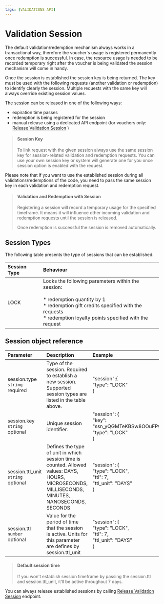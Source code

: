 ```yaml
---
tags: [VALIDATIONS API]
---
```


# Validation Session

The default validation/redemption mechanism always works in a transactional way, therefore the voucher's usage is registered permanently once redemption is successful. In case, the resource usage is needed to be recorded temporary right after the voucher is being validated the session mechanism will come in handy.

Once the session is established the session key is being returned. The key must be used with the following requests (another validation or redemption) to identify clearly the session. Multiple requests with the same key will always override existing session values.

The session can be released in one of the following ways:

  * expiration time passes
  * redemption is being registered for the session
  * manual release using a dedicated API endpoint (for vouchers only: [Release Validation Session](OpenAPI.json/paths/~1vouchers~1{code}~1sessions~1{session_key}/delete) )

<!-- theme: danger -->

> #### Session Key
>
> To link request with the given session always use the same session key for session-related validation and redemption requests. You can use your own session key or system will generate one for you once session option is enabled with the request.

Please note that if you want to use the established session during all validations/redemptions of the code, you need to pass the same session key in each validation and redemption request. 

<!-- theme: danger -->

> #### Validation and Redemption with Session
>
> Registering a session will record a temporary usage for the specified timeframe. It means it will influence other incoming validation and redemption requests until the session is released.
> 
> Once redemption is successful the session is removed automatically.

## Session Types

The following table presents the type of sessions that can be established.  

| **Session Type** | **Behaviour** |
|:---|:---|
| LOCK | Locks the following parameters within the session:<br><br>* redemption quantity by 1<br>* redemption gift credits specified with the requests<br>* redemption loyalty points specified with the request |

## Session object reference

| **Parameter** | **Description** | **Example** |
|:---|:---|:---|
| session.type<br>`string`<br>required | Type of the session. Required to establish a new session.<br>Supported session types are listed in the table above. | "session":{<br>"type": "LOCK"<br>} |
| session.key<br>`string`<br>optional | Unique session identifier. | "session": {<br>"key": "ssn_yQGMTeKBSw8OOuFPwlBEjzGy8d8VA9Ts",<br>"type": "LOCK"<br>} |
| session.ttl_unit<br>`string`<br>optional | Defines the type of unit in which session time is counted. Allowed values: DAYS, HOURS, MICROSECONDS, MILLISECONDS, MINUTES, NANOSECONDS, SECONDS | "session": {<br>"type": "LOCK",<br>"ttl": 7,<br>"ttl_unit": "DAYS"<br>} |
| session.ttl<br>`number`<br>optional | Value for the period of time that the session is active. Units for this parameter are defines by session.ttl_unit | "session": {<br>"type": "LOCK",<br>"ttl": 7,<br>"ttl_unit": "DAYS"<br>} |


<!-- theme: info -->

> #### Default session time  
> If you won't establish session timeframe by passing the session.ttl and session.ttl_unit, it'll be active throughout 7 days.

You can always release established sessions by calling [Release Validation Session](OpenAPI.json/paths/~1vouchers~1{code}~1sessions~1{session_key}/delete) endpoint.
